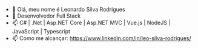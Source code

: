 - 👋 Olá, meu nome é Leonardo Silva Rodrigues
- 🌱 Desenvolvedor Full Stack
- 📫 C# | .Net | Asp.NET Core | Asp.NET MVC | Vue.js | NodeJS | JavaScript | Typescript
- 📫 Como me alcançar: https://www.linkedin.com/in/leo-silva-rodrigues/

<!---
leonardo-silva-rodrigues/leonardo-silva-rodrigues is a ✨ special ✨ repository because its `README.md` (this file) appears on your GitHub profile.
You can click the Preview link to take a look at your changes.
--->

